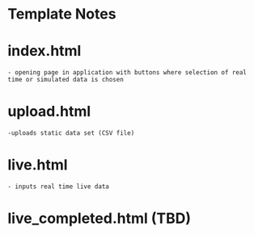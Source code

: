 # Template Notes #

# index.html 
    - opening page in application with buttons where selection of real time or simulated data is chosen

# upload.html
    -uploads static data set (CSV file) 

# live.html
    - inputs real time live data

# live_completed.html (TBD)


